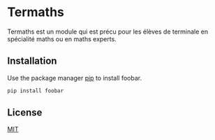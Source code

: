 # Termaths

Termaths est un module qui est précu pour les élèves de terminale en spécialité maths ou en maths experts.

## Installation

Use the package manager [pip](https://pip.pypa.io/en/stable/) to install foobar.

```bash
pip install foobar
```

## License
[MIT](https://choosealicense.com/licenses/mit/)
